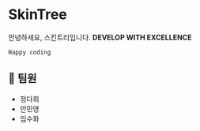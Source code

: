 
# SkinTree
안녕하세요, 스킨트리입니다. 
**DEVELOP WITH EXCELLENCE**  

`Happy coding`


## 🔧 팀원

* 정다희
* 안민영
* 임수화
	